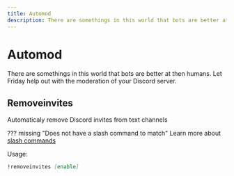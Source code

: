 ```yaml
---
title: Automod
description: There are somethings in this world that bots are better at then humans. Let Friday help out with the moderation of your Discord server.
---
```

# Automod

There are somethings in this world that bots are better at then humans. Let Friday help out with the moderation of your Discord server.

## Removeinvites

Automaticaly remove Discord invites from text channels

??? missing "Does not have a slash command to match"
	Learn more about [slash commands](/#slash-commands)

Usage:

```md
!removeinvites [enable]
```

